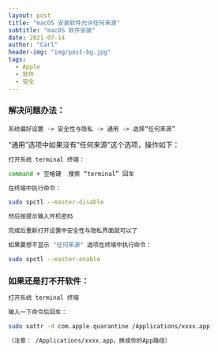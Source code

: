 ```yaml
---
layout: post
title: "macOS 安装软件允许任何来源"
subtitle: "macOS 软件安装"
date: 2021-07-14
author: "Carl"
header-img: "img/post-bg.jpg"
tags: 
  - Apple
  - 软件
  - 安全
---
```




### 解决问题办法：

`系统偏好设置 -> 安全性与隐私 -> 通用 -> 选择“任何来源”`

“通用”选项中如果没有“任何来源”这个选项，操作如下：



```bash
打开系统 terminal 终端：

command + 空格键  搜索 “terminal” 回车

在终端中执行命令：

sudo spctl --master-disable

然后按提示输入开机密码

完成后重新打开设置中安全性与隐私界面就可以了

如果要想不显示 "任何来源" 选项在终端中执行命令：

sudo spctl --master-enable
```





### 如果还是打不开软件：

```bash
打开系统 terminal 终端

输入一下命令后回车：

sudo xattr -d com.apple.quarantine /Applications/xxxx.app

（注意： /Applications/xxxx.app，换成你的App路径）
```



